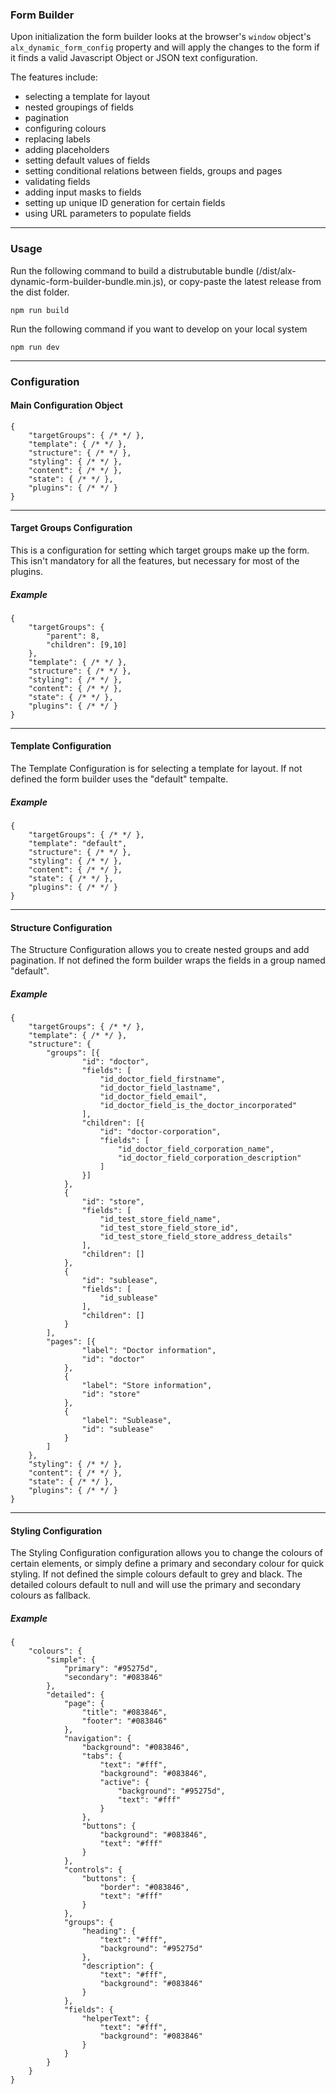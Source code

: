 ### Form Builder

Upon initialization the form builder looks at the browser's `window` object's `alx_dynamic_form_config` property and will apply the changes to the form if it finds a valid Javascript Object or JSON text configuration.

The features include:

* selecting a template for layout
* nested groupings of fields
* pagination
* configuring colours
* replacing labels
* adding placeholders
* setting default values of fields
* setting conditional relations between fields, groups and pages
* validating fields
* adding input masks to fields
* setting up unique ID generation for certain fields
* using URL parameters to populate fields

------
### Usage

Run the following command to build a distrubutable bundle (/dist/alx-dynamic-form-builder-bundle.min.js), or copy-paste the latest release from the dist folder.

```
npm run build
```

Run the following command if you want to develop on your local system

```
npm run dev
```

------
### Configuration

#### Main Configuration Object

```
{
	"targetGroups": { /* */ },
	"template": { /* */ },
	"structure": { /* */ },
	"styling": { /* */ },
	"content": { /* */ },
	"state": { /* */ },
	"plugins": { /* */ }
}
```

------
#### Target Groups Configuration

This is a configuration for setting which target groups make up the form. This isn't mandatory for all the features, but necessary for most of the plugins.

##### Example

```
{
    "targetGroups": {
        "parent": 8,
        "children": [9,10]
    },
	"template": { /* */ },
	"structure": { /* */ },
	"styling": { /* */ },
	"content": { /* */ },
	"state": { /* */ },
	"plugins": { /* */ }
}
```

------
#### Template Configuration

The Template Configuration is for selecting a template for layout. If not defined the form builder uses the "default" tempalte.

##### Example

```
{
	"targetGroups": { /* */ },
    "template": "default",
	"structure": { /* */ },
	"styling": { /* */ },
	"content": { /* */ },
	"state": { /* */ },
	"plugins": { /* */ }
}
```

------
#### Structure Configuration

The Structure Configuration allows you to create nested groups and add pagination. If not defined the form builder wraps the fields in a group named "default".

##### Example

```
{
	"targetGroups": { /* */ },
	"template": { /* */ },
	"structure": {
		"groups": [{
				"id": "doctor",
				"fields": [
					"id_doctor_field_firstname",
					"id_doctor_field_lastname",
					"id_doctor_field_email",
					"id_doctor_field_is_the_doctor_incorporated"
				],
				"children": [{
					"id": "doctor-corporation",
					"fields": [
						"id_doctor_field_corporation_name",
						"id_doctor_field_corporation_description"
					]
				}]
			},
			{
				"id": "store",
				"fields": [
					"id_test_store_field_name",
					"id_test_store_field_store_id",
					"id_test_store_field_store_address_details"
				],
				"children": []
			},
			{
				"id": "sublease",
				"fields": [
					"id_sublease"
				],
				"children": []
			}
		],
		"pages": [{
				"label": "Doctor information",
				"id": "doctor"
			},
			{
				"label": "Store information",
				"id": "store"
			},
			{
				"label": "Sublease",
				"id": "sublease"
			}
		]
	},
	"styling": { /* */ },
	"content": { /* */ },
	"state": { /* */ },
	"plugins": { /* */ }
}
```

------
#### Styling Configuration 

The Styling Configuration configuration allows you to change the colours of certain elements, or simply define a primary and secondary colour for quick styling. If not defined the simple colours default to grey and black. The detailed colours default to null and will use the primary and secondary colours as fallback.

##### Example

```
{
    "colours": {
        "simple": {
            "primary": "#95275d",
            "secondary": "#083846"
        },
        "detailed": {
            "page": {
                "title": "#083846",
                "footer": "#083846"
            },
            "navigation": {
                "background": "#083846",
                "tabs": {
                    "text": "#fff",
                    "background": "#083846",
                    "active": {
                        "background": "#95275d",
                        "text": "#fff"
                    }
                },
                "buttons": {
                    "background": "#083846",
                    "text": "#fff"
                }
            },
            "controls": {
                "buttons": {
                    "border": "#083846",
                    "text": "#fff"
                }
            },
            "groups": {
                "heading": {
                    "text": "#fff",
                    "background": "#95275d"
                },
                "description": {
                    "text": "#fff",
                    "background": "#083846"
                }
            },
            "fields": {
                "helperText": {
                    "text": "#fff",
                    "background": "#083846"
                }
            }
        }
    }
}
```